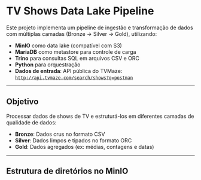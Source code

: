 # TV Shows Data Lake Pipeline

Este projeto implementa um pipeline de ingestão e transformação de dados com múltiplas camadas (Bronze → Silver → Gold), utilizando:

- **MinIO** como data lake (compatível com S3)
- **MariaDB** como metastore para controle de carga
- **Trino** para consultas SQL em arquivos CSV e ORC
- **Python** para orquestração
- **Dados de entrada**: API pública do TVMaze: [`http://api.tvmaze.com/search/shows?q=postman`](http://api.tvmaze.com/search/shows?q=postman)

---

## Objetivo

Processar dados de shows de TV e estruturá-los em diferentes camadas de qualidade de dados:

- **Bronze**: Dados crus no formato CSV
- **Silver**: Dados limpos e tipados no formato ORC
- **Gold**: Dados agregados (ex: médias, contagens e datas)

---

##  Estrutura de diretórios no MinIO

